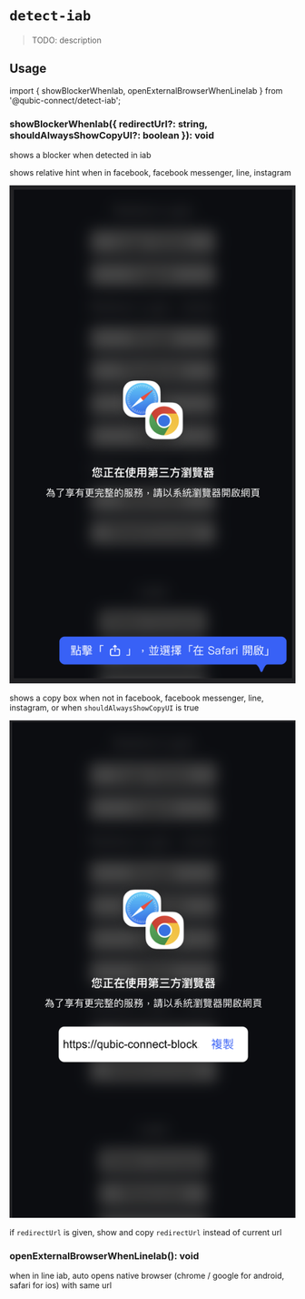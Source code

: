 # `detect-iab`

> TODO: description

## Usage

import { showBlockerWhenIab, openExternalBrowserWhenLineIab } from '@qubic-connect/detect-iab';


### showBlockerWhenIab({ redirectUrl?: string, shouldAlwaysShowCopyUI?: boolean }): void
shows a blocker when detected in iab

shows relative hint when in facebook, facebook messenger, line, instagram

![relative](src/assets/readme/position-preview.png)

shows a copy box when not in facebook, facebook messenger, line, instagram, or when `shouldAlwaysShowCopyUI` is true

![relative](src/assets/readme/copy-preview.png)

if `redirectUrl` is given, show and copy `redirectUrl` instead of current url
### openExternalBrowserWhenLineIab(): void

when in line iab, auto opens native browser (chrome / google for android, safari for ios) with same url